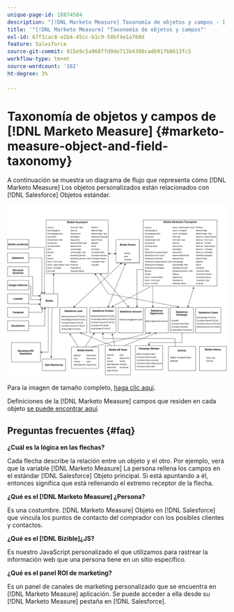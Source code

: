 ```yaml
---
unique-page-id: 18874584
description: "[!DNL Marketo Measure] Taxonomía de objetos y campos - [!DNL Marketo Measure]"
title: '"[!DNL Marketo Measure] "Taxonomía de objetos y campos"'
exl-id: 67f1cac8-e2b4-45cc-b1c9-58bf4e1a760d
feature: Salesforce
source-git-commit: 915e9c5a968ffd9de713b4308cadb91768613fc5
workflow-type: tm+mt
source-wordcount: '162'
ht-degree: 3%

---
```


# Taxonomía de objetos y campos de [!DNL Marketo Measure] {#marketo-measure-object-and-field-taxonomy}

A continuación se muestra un diagrama de flujo que representa cómo [!DNL Marketo Measure] Los objetos personalizados están relacionados con [!DNL Salesforce] Objetos estándar.

![](assets/1-2.png)

Para la imagen de tamaño completo, [haga clic aquí](assets/bizible-object-and-field-taxonomy-graph-full.png).

Definiciones de la [!DNL Marketo Measure] campos que residen en cada objeto [se puede encontrar aquí](/help/introduction-to-marketo-measure/overview-resources/glossary-of-marketo-measure-fields.md).

## Preguntas frecuentes {#faq}

**¿Cuál es la lógica en las flechas?**

Cada flecha describe la relación entre un objeto y el otro. Por ejemplo, verá que la variable [!DNL Marketo Measure] La persona rellena los campos en el estándar [!DNL Salesforce] Objeto principal. Si está apuntando a él, entonces significa que está rellenando el extremo receptor de la flecha.

**¿Qué es el [!DNL Marketo Measure] ¿Persona?**

Es una costumbre. [!DNL Marketo Measure] Objeto en [!DNL Salesforce] que vincula los puntos de contacto del comprador con los posibles clientes y contactos.

**¿Qué es el [!DNL Bizible]¿JS?**

Es nuestro JavaScript personalizado el que utilizamos para rastrear la información web que una persona tiene en un sitio específico.

**¿Qué es el panel ROI de marketing?**

Es un panel de canales de marketing personalizado que se encuentra en [!DNL Marketo Measure] aplicación. Se puede acceder a ella desde su [!DNL Marketo Measure] pestaña en [!DNL Salesforce].
